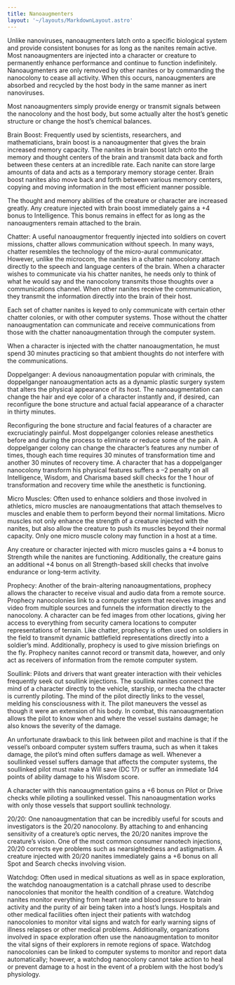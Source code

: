 ```yaml
---
title: Nanoaugmenters
layout: '~/layouts/MarkdownLayout.astro'
---
```

Unlike nanoviruses, nanoaugmenters latch onto a specific biological system and
provide consistent bonuses for as long as the nanites remain active. Most
nanoaugmenters are injected into a character or creature to permanently
enhance performance and continue to function indefinitely. Nanoaugmenters are
only removed by other nanites or by commanding the nanocolony to cease all
activity. When this occurs, nanoaugmenters are absorbed and recycled by the
host body in the same manner as inert nanoviruses.

Most nanoaugmenters simply provide energy or transmit signals between the
nanocolony and the host body, but some actually alter the host’s genetic
structure or change the host’s chemical balances.

Brain Boost: Frequently used by scientists, researchers, and mathematicians,
brain boost is a nanoaugmenter that gives the brain increased memory capacity.
The nanites in brain boost latch onto the memory and thought centers of the
brain and transmit data back and forth between these centers at an incredible
rate. Each nanite can store large amounts of data and acts as a temporary
memory storage center. Brain boost nanites also move back and forth between
various memory centers, copying and moving information in the most efficient
manner possible.

The thought and memory abilities of the creature or character are increased
greatly. Any creature injected with brain boost immediately gains a +4 bonus
to Intelligence. This bonus remains in effect for as long as the
nanoaugmenters remain attached to the brain.

Chatter: A useful nanoaugmentor frequently injected into soldiers on covert
missions, chatter allows communication without speech. In many ways, chatter
resembles the technology of the micro-aural communicator. However, unlike the
microcom, the nanites in a chatter nanocolony attach directly to the speech
and language centers of the brain. When a character wishes to communicate via
his chatter nanites, he needs only to think of what he would say and the
nanocolony transmits those thoughts over a communications channel. When other
nanites receive the communication, they transmit the information directly into
the brain of their host.

Each set of chatter nanites is keyed to only communicate with certain other
chatter colonies, or with other computer systems. Those without the chatter
nanoaugmentation can communicate and receive communications from those with
the chatter nanoaugmentation through the computer system.

When a character is injected with the chatter nanoaugmentation, he must spend
30 minutes practicing so that ambient thoughts do not interfere with the
communications.

Doppelganger: A devious nanoaugmentation popular with criminals, the
doppelganger nanoaugmentation acts as a dynamic plastic surgery system that
alters the physical appearance of its host. The nanoaugmentation can change
the hair and eye color of a character instantly and, if desired, can
reconfigure the bone structure and actual facial appearance of a character in
thirty minutes.

Reconfiguring the bone structure and facial features of a character are
excruciatingly painful. Most doppelganger colonies release anesthetics before
and during the process to eliminate or reduce some of the pain. A doppelganger
colony can change the character’s features any number of times, though each
time requires 30 minutes of transformation time and another 30 minutes of
recovery time. A character that has a doppelganger nanocolony transform his
physical features suffers a –2 penalty on all Intelligence, Wisdom, and
Charisma based skill checks for the 1 hour of transformation and recovery time
while the anesthetic is functioning.

Micro Muscles: Often used to enhance soldiers and those involved in athletics,
micro muscles are nanoaugmentations that attach themselves to muscles and
enable them to perform beyond their normal limitations. Micro muscles not only
enhance the strength of a creature injected with the nanites, but also allow
the creature to push its muscles beyond their normal capacity. Only one micro
muscle colony may function in a host at a time.

Any creature or character injected with micro muscles gains a +4 bonus to
Strength while the nanites are functioning. Additionally, the creature gains
an additional +4 bonus on all Strength-based skill checks that involve
endurance or long-term activity.

Prophecy: Another of the brain-altering nanoaugmentations, prophecy allows the
character to receive visual and audio data from a remote source. Prophecy
nanocolonies link to a computer system that receives images and video from
multiple sources and funnels the information directly to the nanocolony. A
character can be fed images from other locations, giving her access to
everything from security camera locations to computer representations of
terrain. Like chatter, prophecy is often used on soldiers in the field to
transmit dynamic battlefield representations directly into a soldier’s mind.
Additionally, prophecy is used to give mission briefings on the fly. Prophecy
nanites cannot record or transmit data, however, and only act as receivers of
information from the remote computer system.

Soullink: Pilots and drivers that want greater interaction with their vehicles
frequently seek out soullink injections. The soullink nanites connect the mind
of a character directly to the vehicle, starship, or mecha the character is
currently piloting. The mind of the pilot directly links to the vessel,
melding his consciousness with it. The pilot maneuvers the vessel as though it
were an extension of his body. In combat, this nanoaugmentation allows the
pilot to know when and where the vessel sustains damage; he also knows the
severity of the damage.

An unfortunate drawback to this link between pilot and machine is that if the
vessel’s onboard computer system suffers trauma, such as when it takes damage,
the pilot’s mind often suffers damage as well. Whenever a soullinked vessel
suffers damage that affects the computer systems, the soullinked pilot must
make a Will save (DC 17) or suffer an immediate 1d4 points of ability damage
to his Wisdom score.

A character with this nanoaugmentation gains a +6 bonus on Pilot or Drive
checks while piloting a soullinked vessel. This nanoaugmentation works with
only those vessels that support soullink technology.

20/20: One nanoaugmentation that can be incredibly useful for scouts and
investigators is the 20/20 nanocolony. By attaching to and enhancing
sensitivity of a creature’s optic nerves, the 20/20 nanites improve the
creature’s vision. One of the most common consumer nanotech injections, 20/20
corrects eye problems such as nearsightedness and astigmatism. A creature
injected with 20/20 nanites immediately gains a +6 bonus on all Spot and
Search checks involving vision.

Watchdog: Often used in medical situations as well as in space exploration,
the watchdog nanoaugmentation is a catchall phrase used to describe
nanocolonies that monitor the health condition of a creature. Watchdog nanites
monitor everything from heart rate and blood pressure to brain activity and
the purity of air being taken into a host’s lungs. Hospitals and other medical
facilities often inject their patients with watchdog nanocolonies to monitor
vital signs and watch for early warning signs of illness relapses or other
medical problems. Additionally, organizations involved in space exploration
often use the nanoaugmentation to monitor the vital signs of their explorers
in remote regions of space. Watchdog nanocolonies can be linked to computer
systems to monitor and report data automatically; however, a watchdog
nanocolony cannot take action to heal or prevent damage to a host in the event
of a problem with the host body’s physiology.

